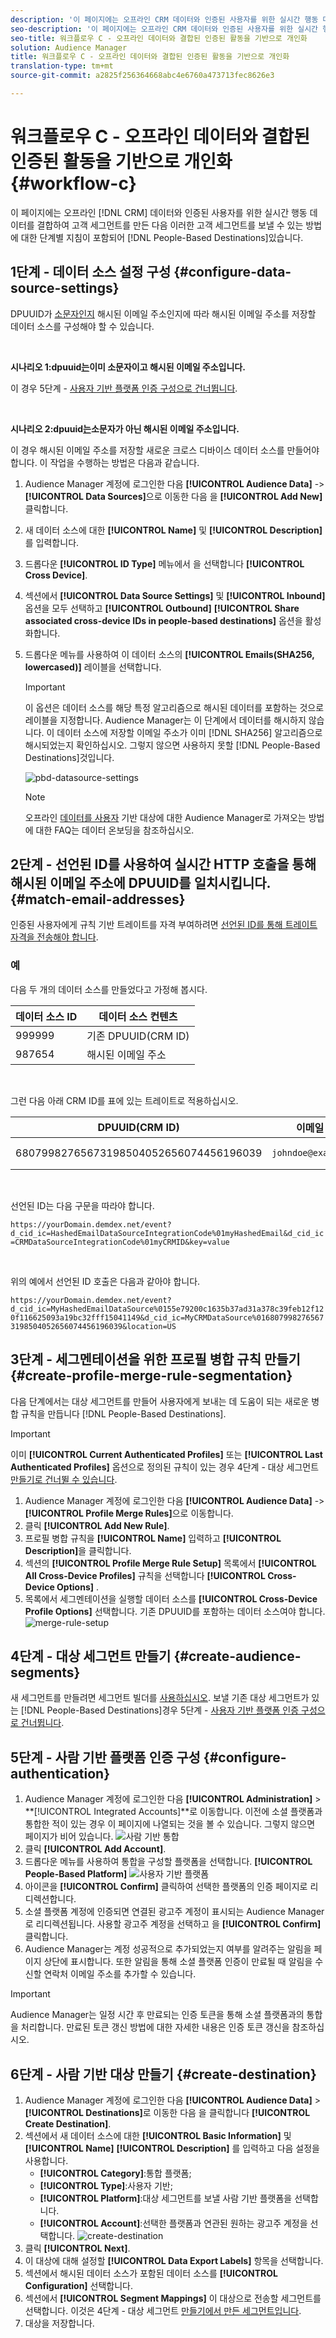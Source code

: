 ```yaml
---
description: '이 페이지에는 오프라인 CRM 데이터와 인증된 사용자를 위한 실시간 행동 데이터를 결합하여 고객 세그먼트를 만든 다음 이러한 대상 세그먼트를 사용자 기반 대상으로 전송하는 방법에 대한 단계별 지침이 포함되어 있습니다. '
seo-description: '이 페이지에는 오프라인 CRM 데이터와 인증된 사용자를 위한 실시간 행동 데이터를 결합하여 고객 세그먼트를 만든 다음 이러한 대상 세그먼트를 사용자 기반 대상으로 전송하는 방법에 대한 단계별 지침이 포함되어 있습니다.  '
seo-title: 워크플로우 C - 오프라인 데이터와 결합된 인증된 활동을 기반으로 개인화
solution: Audience Manager
title: 워크플로우 C - 오프라인 데이터와 결합된 인증된 활동을 기반으로 개인화
translation-type: tm+mt
source-git-commit: a2825f256364668abc4e6760a473713fec8626e3

---
```



# 워크플로우 C - 오프라인 데이터와 결합된 인증된 활동을 기반으로 개인화 {#workflow-c}

이 페이지에는 오프라인 [!DNL CRM] 데이터와 인증된 사용자를 위한 실시간 행동 데이터를 결합하여 고객 세그먼트를 만든 다음 이러한 고객 세그먼트를 보낼 수 있는 방법에 대한 단계별 지침이 포함되어 [!DNL People-Based Destinations]있습니다.

## 1단계 - 데이터 소스 설정 구성 {#configure-data-source-settings}

DPUUID가 [소문자인지](../../reference/ids-in-aam.md) 해시된 이메일 주소인지에 따라 해시된 이메일 주소를 저장할 데이터 소스를 구성해야 할 수 있습니다.

 

**시나리오 1:dpuuid[는](../../reference/ids-in-aam.md)이미 소문자이고 해시된 이메일 주소입니다.**

이 경우 5단계 - [사용자 기반 플랫폼 인증 구성으로 건너뜁니다](#configure-authentication).

 

**시나리오 2:dpuuid[는](../../reference/ids-in-aam.md)소문자가 아닌 해시된 이메일 주소입니다.**

이 경우 해시된 이메일 주소를 저장할 새로운 크로스 디바이스 데이터 소스를 만들어야 합니다. 이 작업을 수행하는 방법은 다음과 같습니다.

1. Audience Manager 계정에 로그인한 다음 **[!UICONTROL Audience Data]** -&gt; **[!UICONTROL Data Sources]**&#x200B;으로 이동한 다음 을 **[!UICONTROL Add New]**&#x200B;클릭합니다.
1. 새 데이터 소스에 대한 **[!UICONTROL Name]** 및 **[!UICONTROL Description]** 를 입력합니다.
1. 드롭다운 **[!UICONTROL ID Type]** 메뉴에서 을 선택합니다 **[!UICONTROL Cross Device]**.
1. 섹션에서 **[!UICONTROL Data Source Settings]** 및 **[!UICONTROL Inbound]** 옵션을 모두 선택하고 **[!UICONTROL Outbound]** **[!UICONTROL Share associated cross-device IDs in people-based destinations]** 옵션을 활성화합니다.
1. 드롭다운 메뉴를 사용하여 이 데이터 소스의 **[!UICONTROL Emails(SHA256, lowercased)]** 레이블을 선택합니다.
   >[!IMPORTANT]
   >
   >이 옵션은 데이터 소스를 해당 특정 알고리즘으로 해시된 데이터를 포함하는 것으로 레이블을 지정합니다. Audience Manager는 이 단계에서 데이터를 해시하지 않습니다. 이 데이터 소스에 저장할 이메일 주소가 이미 [!DNL SHA256] 알고리즘으로 해시되었는지 확인하십시오. 그렇지 않으면 사용하지 못할 [!DNL People-Based Destinations]것입니다.

   ![pbd-datasource-settings](assets/pbd-ds-config.png)

   >[!NOTE]
   >
   > 오프라인 [데이터를 사용자](people-based-destinations-prerequisites.md#data-onboarding) 기반 대상에 대한 Audience Manager로 가져오는 방법에 대한 FAQ는 데이터 온보딩을 참조하십시오.

## 2단계 - 선언된 ID를 사용하여 실시간 HTTP 호출을 통해 해시된 이메일 주소에 DPUUID를 일치시킵니다. {#match-email-addresses}

인증된 사용자에게 규칙 기반 트레이트를 자격 부여하려면 [선언된 ID를 통해 트레이트 자격을 전송해야 합니다](../declared-ids.md).

### 예

다음 두 개의 데이터 소스를 만들었다고 가정해 봅시다.

| 데이터 소스 ID | 데이터 소스 컨텐츠 |
| -------------- | -------------------------- |
| 999999 | 기존 DPUUID(CRM ID) |
| 987654 | 해시된 이메일 주소 |

 

그런 다음 아래 CRM ID를 표에 있는 트레이트로 적용하십시오.

| DPUUID(CRM ID) | 이메일 주소 | 해시된 이메일 주소 | 특성 |
| -------------------------------------- | --------------------- | ---------------------------------------------------------------- | ------------- |
| 68079982765673198504052656074456196039 | `johndoe@example.com` | 55e79200c1635b37ad31a378c39feb12f120f116625093a19bc32fff15041149 | location = 미국 |

 

선언된 ID는 다음 구문을 따라야 합니다.

`https://yourDomain.demdex.net/event?d_cid_ic=HashedEmailDataSourceIntegrationCode%01myHashedEmail&d_cid_ic=CRMDataSourceIntegrationCode%01myCRMID&key=value`

 

위의 예에서 선언된 ID 호출은 다음과 같아야 합니다.

`https://yourDomain.demdex.net/event?d_cid_ic=MyHashedEmailDataSource%0155e79200c1635b37ad31a378c39feb12f120f116625093a19bc32fff15041149&d_cid_ic=MyCRMDataSource%0168079982765673198504052656074456196039&location=US`

## 3단계 - 세그멘테이션을 위한 프로필 병합 규칙 만들기 {#create-profile-merge-rule-segmentation}

다음 단계에서는 대상 세그먼트를 만들어 사용자에게 보내는 데 도움이 되는 새로운 병합 규칙을 만듭니다 [!DNL People-Based Destinations].

>[!IMPORTANT]
>
>이미 **[!UICONTROL Current Authenticated Profiles]** 또는 **[!UICONTROL Last Authenticated Profiles]** 옵션으로 정의된 규칙이 있는 경우 4단계 - 대상 세그먼트 [만들기로 건너뛸 수 있습니다](#create-audience-segments).

1. Audience Manager 계정에 로그인한 다음 **[!UICONTROL Audience Data]** -&gt; **[!UICONTROL Profile Merge Rules]**&#x200B;으로 이동합니다.
2. 클릭 **[!UICONTROL Add New Rule]**.
3. 프로필 병합 규칙을 **[!UICONTROL Name]** 입력하고 **[!UICONTROL Description]**&#x200B;을 클릭합니다.
4. 섹션의 **[!UICONTROL Profile Merge Rule Setup]** 목록에서 **[!UICONTROL All Cross-Device Profiles]** 규칙을 선택합니다 **[!UICONTROL Cross-Device Options]** .
5. 목록에서 세그멘테이션을 실행할 데이터 소스를 **[!UICONTROL Cross-Device Profile Options]** 선택합니다. 기존 DPUUID를 포함하는 데이터 소스여야 합니다.
   ![merge-rule-setup](assets/pbd-pmr-combined.png)

## 4단계 - 대상 세그먼트 만들기 {#create-audience-segments}

새 세그먼트를 만들려면 세그먼트 빌더를 [사용하십시오](../segments/segment-builder.md). 보낼 기존 대상 세그먼트가 있는 [!DNL People-Based Destinations]경우 5단계 - [사용자 기반 플랫폼 인증 구성으로 건너뜁니다](#configure-authentication).

## 5단계 - 사람 기반 플랫폼 인증 구성 {#configure-authentication}

1. Audience Manager 계정에 로그인한 다음 **[!UICONTROL Administration]** &gt; **[!UICONTROL Integrated Accounts]**로 이동합니다. 이전에 소셜 플랫폼과 통합한 적이 있는 경우 이 페이지에 나열되는 것을 볼 수 있습니다. 그렇지 않으면 페이지가 비어 있습니다.
   ![사람 기반 통합](assets/pbd-config.png)
2. 클릭 **[!UICONTROL Add Account]**.
3. 드롭다운 메뉴를 사용하여 통합을 구성할 플랫폼을 선택합니다. **[!UICONTROL People-Based Platform]**
   ![사용자 기반 플랫폼](assets/pbd-add.png)
4. 아이콘을 **[!UICONTROL Confirm]** 클릭하여 선택한 플랫폼의 인증 페이지로 리디렉션합니다.
5. 소셜 플랫폼 계정에 인증되면 연결된 광고주 계정이 표시되는 Audience Manager로 리디렉션됩니다. 사용할 광고주 계정을 선택하고 을 **[!UICONTROL Confirm]**&#x200B;클릭합니다.
6. Audience Manager는 계정 성공적으로 추가되었는지 여부를 알려주는 알림을 페이지 상단에 표시합니다. 또한 알림을 통해 소셜 플랫폼 인증이 만료될 때 알림을 수신할 연락처 이메일 주소를 추가할 수 있습니다.

>[!IMPORTANT]
>
>Audience Manager는 일정 시간 후 만료되는 인증 토큰을 통해 소셜 플랫폼과의 통합을 처리합니다. 만료된 토큰 갱신 방법에 대한 자세한 내용은 인증 토큰 갱신을 참조하십시오.

## 6단계 - 사람 기반 대상 만들기 {#create-destination}

1. Audience Manager 계정에 로그인한 다음 **[!UICONTROL Audience Data]** &gt; **[!UICONTROL Destinations]**&#x200B;로 이동한 다음 을 클릭합니다 **[!UICONTROL Create Destination]**.
1. 섹션에서 새 데이터 소스에 대한 **[!UICONTROL Basic Information]** 및 **[!UICONTROL Name]** **[!UICONTROL Description]** 를 입력하고 다음 설정을 사용합니다.
   * **[!UICONTROL Category]**:통합 플랫폼;
   * **[!UICONTROL Type]**:사용자 기반;
   * **[!UICONTROL Platform]**:대상 세그먼트를 보낼 사람 기반 플랫폼을 선택합니다.
   * **[!UICONTROL Account]**:선택한 플랫폼과 연관된 원하는 광고주 계정을 선택합니다.
      ![create-destination](assets/pbd-create-destination.png)
1. 클릭 **[!UICONTROL Next]**.
1. 이 대상에 대해 설정할 **[!UICONTROL Data Export Labels]** 항목을 선택합니다.
1. 섹션에서 해시된 데이터 소스가 포함된 데이터 소스를 **[!UICONTROL Configuration]** 선택합니다.
1. 섹션에서 **[!UICONTROL Segment Mappings]** 이 대상으로 전송할 세그먼트를 선택합니다. 이것은 4단계 - 대상 세그먼트 [만들기에서 만든 세그먼트입니다](#create-audience-segments).
1. 대상을 저장합니다.
